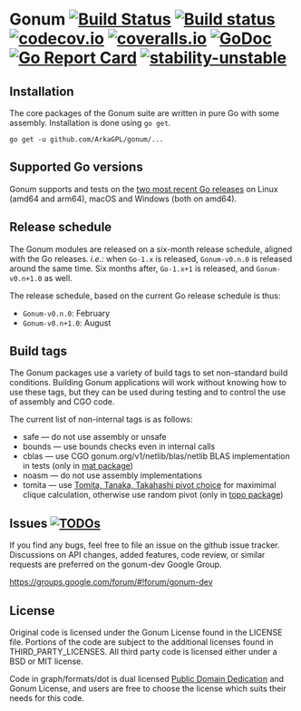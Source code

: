 # Gonum [![Build Status](https://www.travis-ci.org/gonum/gonum.svg?branch=master)](https://www.travis-ci.org/gonum/gonum/branches) [![Build status](https://ci.appveyor.com/api/projects/status/valslkp8sr50eepn/branch/master?svg=true)](https://ci.appveyor.com/project/Gonum/gonum/branch/master) [![codecov.io](https://codecov.io/gh/gonum/gonum/branch/master/graph/badge.svg)](https://codecov.io/gh/gonum/gonum) [![coveralls.io](https://coveralls.io/repos/gonum/gonum/badge.svg?branch=master&service=github)](https://coveralls.io/github/gonum/gonum?branch=master) [![GoDoc](https://godoc.org/github.com/ArkaGPL/gonum?status.svg)](https://godoc.org/github.com/ArkaGPL/gonum) [![Go Report Card](https://goreportcard.com/badge/github.com/gonum/gonum)](https://goreportcard.com/report/github.com/gonum/gonum) [![stability-unstable](https://img.shields.io/badge/stability-unstable-yellow.svg)](https://github.com/emersion/stability-badges#unstable)

## Installation

The core packages of the Gonum suite are written in pure Go with some assembly.
Installation is done using `go get`.
```
go get -u github.com/ArkaGPL/gonum/...
```

## Supported Go versions

Gonum supports and tests on the [two most recent Go releases](https://github.com/gonum/gonum/blob/master/.travis.yml#L6-L10) on Linux (amd64 and arm64), macOS and Windows (both on amd64).

## Release schedule

The Gonum modules are released on a six-month release schedule, aligned with the Go releases.
_i.e.:_ when `Go-1.x` is released, `Gonum-v0.n.0` is released around the same time.
Six months after, `Go-1.x+1` is released, and `Gonum-v0.n+1.0` as well.

The release schedule, based on the current Go release schedule is thus:

- `Gonum-v0.n.0`: February
- `Gonum-v0.n+1.0`: August

## Build tags

The Gonum packages use a variety of build tags to set non-standard build conditions.
Building Gonum applications will work without knowing how to use these tags, but they can be used during testing and to control the use of assembly and CGO code.

The current list of non-internal tags is as follows:

- safe — do not use assembly or unsafe
- bounds — use bounds checks even in internal calls
- cblas — use CGO gonum.org/v1/netlib/blas/netlib BLAS implementation in tests (only in [mat package](https://godoc.org/github.com/ArkaGPL/gonum/mat))
- noasm — do not use assembly implementations
- tomita — use [Tomita, Tanaka, Takahashi pivot choice](https://doi.org/10.1016%2Fj.tcs.2006.06.015) for maximimal clique calculation, otherwise use random pivot (only in [topo package](https://godoc.org/github.com/ArkaGPL/gonum/graph/topo))


## Issues [![TODOs](https://badgen.net/https/api.tickgit.com/badgen/github.com/gonum/gonum)](https://www.tickgit.com/browse?repo=github.com/gonum/gonum)

If you find any bugs, feel free to file an issue on the github issue tracker. Discussions on API changes, added features, code review, or similar requests are preferred on the gonum-dev Google Group.

https://groups.google.com/forum/#!forum/gonum-dev

## License

Original code is licensed under the Gonum License found in the LICENSE file. Portions of the code are subject to the additional licenses found in THIRD_PARTY_LICENSES. All third party code is licensed either under a BSD or MIT license.

Code in graph/formats/dot is dual licensed [Public Domain Dedication](https://creativecommons.org/publicdomain/zero/1.0/) and Gonum License, and users are free to choose the license which suits their needs for this code.
